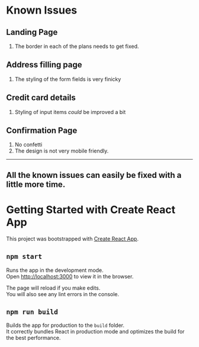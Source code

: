 # Known Issues
## Landing Page
 1. The border in each of the plans needs to get fixed.
## Address filling page
 1. The styling of the form fields is very finicky
## Credit card details
 1. Styling of input items _could_ be improved a bit
## Confirmation Page
 1. No confetti
 2. The design is not very mobile friendly.
---
All the known issues can easily be fixed with a little more time.
---
# Getting Started with Create React App

This project was bootstrapped with [Create React App](https://github.com/facebook/create-react-app).

## `npm start`

Runs the app in the development mode.\
Open [http://localhost:3000](http://localhost:3000) to view it in the browser.

The page will reload if you make edits.\
You will also see any lint errors in the console.

## `npm run build`

Builds the app for production to the `build` folder.\
It correctly bundles React in production mode and optimizes the build for the best performance.

